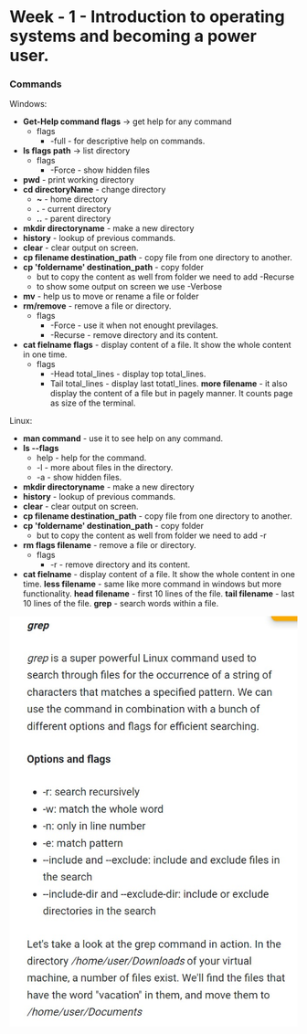 # Week - 1 - Introduction to operating systems and becoming a power user.

### <b>Commands</b>
Windows:  
- <b>Get-Help command flags</b> -> get help for any command
    - flags
        - -full - for descriptive help on commands.
- <b>ls flags path</b>  ->  list directory 
    - flags
        - -Force - show hidden files
- <b>pwd</b> - print working directory
- <b>cd directoryName</b> - change directory
    - <b>~</b> - home directory
    - <b>.</b> - current directory
    - <b>..</b> - parent directory 
- <b>mkdir directoryname</b> - make a new directory
- <b>history</b> - lookup of previous commands.
- <b>clear</b> - clear output on screen.
- <b>cp filename destination_path</b> - copy file from one directory to another.
- <b>cp 'foldername' destination_path</b> - copy folder
    - but to copy the content as well from folder we need to add -Recurse 
    - to show some output on screen we use -Verbose
- <b>mv</b> - help us to move or rename a file or folder
- <b>rm/remove</b> - remove a file or directory.
    - flags
        - -Force - use it when not enought previlages.
        - -Recurse - remove directory and its content.
- <b>cat fielname flags</b> - display content of a file. It show the whole content in one time.
    - flags
        - -Head total_lines - display top total_lines.
        - Tail total_lines - display last totatl_lines.
<b>more filename</b> - it also display the content of a file but in pagely manner. It counts page as size of the terminal.

Linux:
- <b>man command</b> - use it to see help on any command.
- <b>ls --flags</b>
    - help - help for the command.
    - -l - more about files in the directory.
    - -a - show hidden files.
- <b>mkdir directoryname</b> - make a new directory
- <b>history</b> - lookup of previous commands.
- <b>clear</b> - clear output on screen.
- <b>cp filename destination_path</b> - copy file from one directory to another.
- <b>cp 'foldername' destination_path</b> - copy folder
    - but to copy the content as well from folder we need to add -r
- <b>rm flags filename</b> - remove a file or directory.
    - flags
        - -r - remove directory and its content.
- <b>cat fielname</b> - display content of a file. It show the whole content in one time.
<b>less filename</b> - same like more command in windows but more functionality.
<b>head filename</b> - first 10 lines of the file.
<b>tail filename</b> - last 10 lines of the file.
<b>grep</b> - search words within a file.
<img src="../Images/grep-cmd.jpeg">